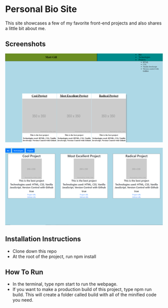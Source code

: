 # Personal Bio Site

This site showcases a few of my favorite front-end projects and also shares a little bit about me. 

## Screenshots


![personal-bio-site screenshot](https://raw.githubusercontent.com/mtgill/personal-bio-site/master/screenshot/screenshot-3-19.PNG "personal-bio-site screenshot")


![personal-bio-site screenshot two](https://raw.githubusercontent.com/mtgill/personal-bio-site/master/screenshot/screenshot-3-28.PNG "personal-bio-site screenshot two")



## Installation Instructions

* Clone down this repo
* At the root of the project, run npm install

## How To Run

* In the terminal, type npm start to run the webpage.
* If you want to make a production build of this project, type npm run build. This will create a folder called build with all of the minified code you need.
